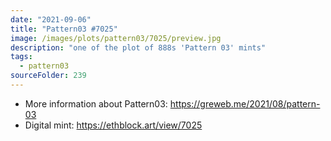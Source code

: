 ```yaml
---
date: "2021-09-06"
title: "Pattern03 #7025"
image: /images/plots/pattern03/7025/preview.jpg
description: "one of the plot of 888s 'Pattern 03' mints"
tags:
  - pattern03
sourceFolder: 239
---
```


- More information about Pattern03: https://greweb.me/2021/08/pattern-03
- Digital mint: https://ethblock.art/view/7025
